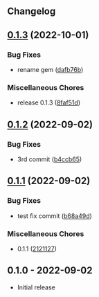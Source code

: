 ## Changelog

## [0.1.3](https://github.com/8zca/my-gem-sample/compare/v0.1.2...v0.1.3) (2022-10-01)


### Bug Fixes

* rename gem ([dafb76b](https://github.com/8zca/my-gem-sample/commit/dafb76b9c9d98deb97c69953a8a72bc82250e894))


### Miscellaneous Chores

* release 0.1.3 ([8faf51d](https://github.com/8zca/my-gem-sample/commit/8faf51dec7f2cedd35441e1e7c876a8d638b6b6d))

## [0.1.2](https://github.com/8zca/my-gem-sample/compare/v0.1.1...v0.1.2) (2022-09-02)


### Bug Fixes

* 3rd commit ([b4ccb65](https://github.com/8zca/my-gem-sample/commit/b4ccb654da6ee8ab9f080d07863da4bbc4771532))

## [0.1.1](https://github.com/8zca/my-gem-sample/compare/v1.0.0...v0.1.1) (2022-09-02)


### Bug Fixes

* test fix commit ([b68a49d](https://github.com/8zca/my-gem-sample/commit/b68a49d842468f70dbcdcd9d2fdb820d47a25e75))


### Miscellaneous Chores

* 0.1.1 ([2121127](https://github.com/8zca/my-gem-sample/commit/21211273ea2e0363495dadbf08e21b5e403cd80e))

## 0.1.0 - 2022-09-02

- Initial release

